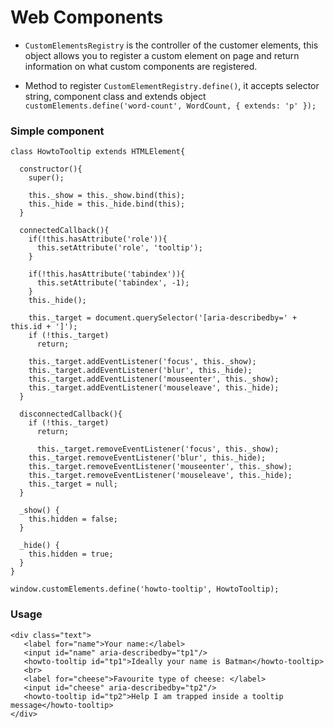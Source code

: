 # Web Components 
- `CustomElementsRegistry` is the controller of the customer elements, this object allows you to register a custom element on page and return information on what custom components are registered.

- Method to register `CustomElementRegistry.define()`, it accepts selector string, component class and extends object
```customElements.define('word-count', WordCount, { extends: 'p' });```
### Simple component
```
class HowtoTooltip extends HTMLElement{
  
  constructor(){
    super();
    
    this._show = this._show.bind(this);
    this._hide = this._hide.bind(this);
  }
  
  connectedCallback(){
    if(!this.hasAttribute('role')){
      this.setAttribute('role', 'tooltip');
    }
    
    if(!this.hasAttribute('tabindex')){
      this.setAttribute('tabindex', -1);
    }
    this._hide();
    
    this._target = document.querySelector('[aria-describedby=' + this.id + ']');
    if (!this._target)
      return;
    
    this._target.addEventListener('focus', this._show);
    this._target.addEventListener('blur', this._hide);
    this._target.addEventListener('mouseenter', this._show);
    this._target.addEventListener('mouseleave', this._hide);
  }
  
  disconnectedCallback(){
    if (!this._target)
      return;
    
      this._target.removeEventListener('focus', this._show);
    this._target.removeEventListener('blur', this._hide);
    this._target.removeEventListener('mouseenter', this._show);
    this._target.removeEventListener('mouseleave', this._hide);
    this._target = null;
  }

  _show() {
    this.hidden = false;
  }

  _hide() {
    this.hidden = true;
  }
}

window.customElements.define('howto-tooltip', HowtoTooltip);
```

### Usage
```
<div class="text">
   <label for="name">Your name:</label>
   <input id="name" aria-describedby="tp1"/>
   <howto-tooltip id="tp1">Ideally your name is Batman</howto-tooltip>
   <br>
   <label for="cheese">Favourite type of cheese: </label>
   <input id="cheese" aria-describedby="tp2"/>
   <howto-tooltip id="tp2">Help I am trapped inside a tooltip message</howto-tooltip>
</div>
```
